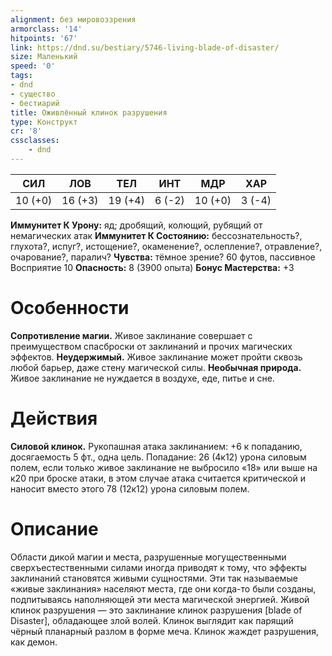 ```yaml
---
alignment: без мировоззрения
armorclass: '14'
hitpoints: '67'
link: https://dnd.su/bestiary/5746-living-blade-of-disaster/
size: Маленький
speed: '0'
tags:
- dnd
- существо
- бестиарий
title: Оживлённый клинок разрушения
type: Конструкт
cr: '8'
cssclasses:
    - dnd
---
```



| СИЛ | ЛОВ | ТЕЛ | ИНТ | МДР | ХАР |
|---|---|---|---|---|---|
| 10 (+0) | 16 (+3) | 19 (+4) | 6 (-2) | 10 (+0) | 3 (-4) |
**Иммунитет К Урону:** яд; дробящий, колющий, рубящий от немагических атак
**Иммунитет К Состоянию:** бессознательность?, глухота?, испуг?, истощение?, окаменение?, ослепление?, отравление?, очарование?, паралич?
**Чувства:** тёмное зрение? 60 футов, пассивное Восприятие 10
**Опасность:** 8 (3900 опыта)
**Бонус Мастерства:** +3


# Особенности
**Сопротивление магии.** Живое заклинание совершает с преимуществом спасброски от заклинаний и прочих магических эффектов.
**Неудержимый.** Живое заклинание может пройти сквозь любой барьер, даже стену магической силы.
**Необычная природа.** Живое заклинание не нуждается в воздухе, еде, питье и сне.


# Действия
**Силовой клинок.** Рукопашная атака заклинанием: +6 к попаданию, досягаемость 5 фт., одна цель. Попадание: 26 (4к12) урона силовым полем, если только живое заклинание не выбросило «18» или выше на к20 при броске атаки, в этом случае атака считается критической и наносит вместо этого 78 (12к12) урона силовым полем.


# Описание
Области дикой магии и места, разрушенные могущественными сверхъестественными силами иногда приводят к тому, что эффекты заклинаний становятся живыми сущностями. Эти так называемые «живые заклинания» населяют места, где они когда-то были созданы, подпитываясь наполняющей эти места магической энергией. Живой клинок разрушения — это заклинание клинок разрушения [blade of Disaster], обладающее злой волей. Клинок выглядит как парящий чёрный планарный разлом в форме меча. Клинок жаждет разрушения, как демон.